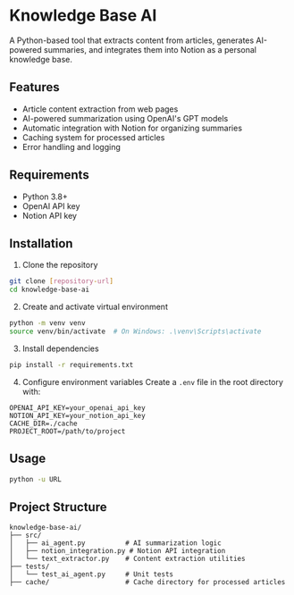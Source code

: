 # Knowledge Base AI

A Python-based tool that extracts content from articles, generates AI-powered summaries, and integrates them into Notion as a personal knowledge base.

## Features

- Article content extraction from web pages
- AI-powered summarization using OpenAI's GPT models
- Automatic integration with Notion for organizing summaries
- Caching system for processed articles
- Error handling and logging

## Requirements

- Python 3.8+
- OpenAI API key
- Notion API key

## Installation

1. Clone the repository
```bash
git clone [repository-url]
cd knowledge-base-ai
```

2. Create and activate virtual environment
```bash
python -m venv venv
source venv/bin/activate  # On Windows: .\venv\Scripts\activate
```

3. Install dependencies
```bash 
pip install -r requirements.txt
```

4. Configure environment variables
Create a `.env` file in the root directory with:
```
OPENAI_API_KEY=your_openai_api_key
NOTION_API_KEY=your_notion_api_key
CACHE_DIR=./cache
PROJECT_ROOT=/path/to/project
```

## Usage

```bash 
python -u URL
```

## Project Structure

```
knowledge-base-ai/
├── src/
│   ├── ai_agent.py          # AI summarization logic
│   ├── notion_integration.py # Notion API integration
│   └── text_extractor.py    # Content extraction utilities
├── tests/
│   └── test_ai_agent.py     # Unit tests
├── cache/                   # Cache directory for processed articles
```